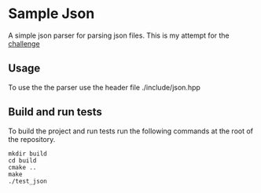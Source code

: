 # Sample Json
A simple json parser for parsing json files.
This is my attempt for the [challenge](https://codingchallenges.fyi/challenges/challenge-json-parser)

## Usage
To use the the parser use the header file ./include/json.hpp

## Build and run tests
To build the project and run tests run the following commands at the root of the repository.
```
mkdir build
cd build
cmake ..
make
./test_json
```
